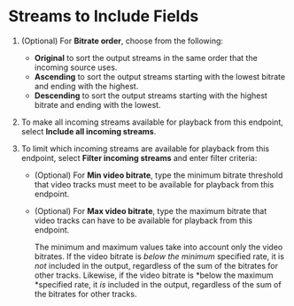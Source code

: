 # Streams to Include Fields<a name="endpoints-smooth-include-streams"></a>

1. \(Optional\) For **Bitrate order**, choose from the following:
   + **Original** to sort the output streams in the same order that the incoming source uses\.
   + **Ascending** to sort the output streams starting with the lowest bitrate and ending with the highest\.
   + **Descending** to sort the output streams starting with the highest bitrate and ending with the lowest\.

1. To make all incoming streams available for playback from this endpoint, select **Include all incoming streams**\.

1. To limit which incoming streams are available for playback from this endpoint, select **Filter incoming streams** and enter filter criteria:
   + \(Optional\) For **Min video bitrate**, type the minimum bitrate threshold that video tracks must meet to be available for playback from this endpoint\.
   + \(Optional\) For **Max video bitrate**, type the maximum bitrate that video tracks can have to be available for playback from this endpoint\.

     The minimum and maximum values take into account only the video bitrates\. If the video bitrate is *below the minimum* specified rate, it is *not* included in the output, regardless of the sum of the bitrates for other tracks\. Likewise, if the video bitrate is *below the maximum *specified rate, it *is* included in the output, regardless of the sum of the bitrates for other tracks\.